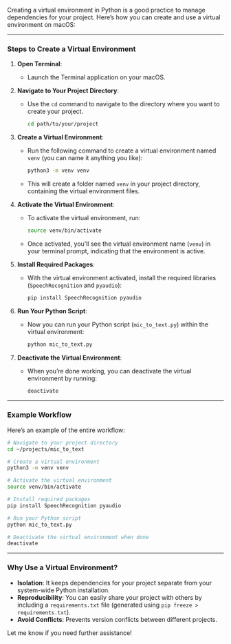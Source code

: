 Creating a virtual environment in Python is a good practice to manage dependencies for your project. Here’s how you can create and use a virtual environment on macOS:

---

### Steps to Create a Virtual Environment

1. **Open Terminal**:
   - Launch the Terminal application on your macOS.

2. **Navigate to Your Project Directory**:
   - Use the `cd` command to navigate to the directory where you want to create your project.
     ```bash
     cd path/to/your/project
     ```

3. **Create a Virtual Environment**:
   - Run the following command to create a virtual environment named `venv` (you can name it anything you like):
     ```bash
     python3 -m venv venv
     ```
   - This will create a folder named `venv` in your project directory, containing the virtual environment files.

4. **Activate the Virtual Environment**:
   - To activate the virtual environment, run:
     ```bash
     source venv/bin/activate
     ```
   - Once activated, you’ll see the virtual environment name (`venv`) in your terminal prompt, indicating that the environment is active.

5. **Install Required Packages**:
   - With the virtual environment activated, install the required libraries (`SpeechRecognition` and `pyaudio`):
     ```bash
     pip install SpeechRecognition pyaudio
     ```

6. **Run Your Python Script**:
   - Now you can run your Python script (`mic_to_text.py`) within the virtual environment:
     ```bash
     python mic_to_text.py
     ```

7. **Deactivate the Virtual Environment**:
   - When you’re done working, you can deactivate the virtual environment by running:
     ```bash
     deactivate
     ```

---

### Example Workflow

Here’s an example of the entire workflow:

```bash
# Navigate to your project directory
cd ~/projects/mic_to_text

# Create a virtual environment
python3 -m venv venv

# Activate the virtual environment
source venv/bin/activate

# Install required packages
pip install SpeechRecognition pyaudio

# Run your Python script
python mic_to_text.py

# Deactivate the virtual environment when done
deactivate
```

---

### Why Use a Virtual Environment?
- **Isolation**: It keeps dependencies for your project separate from your system-wide Python installation.
- **Reproducibility**: You can easily share your project with others by including a `requirements.txt` file (generated using `pip freeze > requirements.txt`).
- **Avoid Conflicts**: Prevents version conflicts between different projects.

Let me know if you need further assistance!